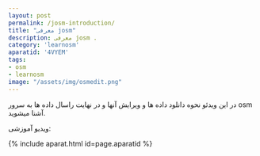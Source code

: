 ```yaml
---
layout: post
permalink: /josm-introduction/
title: "معرفی josm"
description: معرفی josm .
category: 'learnosm'
aparatid: '4VYEM'
tags:
- osm
- learnosm
image: "/assets/img/osmedit.png"
---
```



در این ویدئو نحوه دانلود داده ها و ویرایش آنها و در نهایت راسال داده ها به سرور osm آشنا میشوید.

ویدیو آموزشی:

{% include aparat.html id=page.aparatid %}
